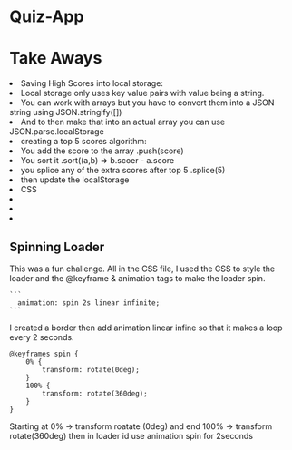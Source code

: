 # Quiz-App


# Take Aways
<li>Saving High Scores into local storage:</li>
<li>Local storage only uses key value pairs with value being a string. </li>
<li>You can work with arrays but you have to convert them into a JSON string using JSON.stringify([])</li>
<li>And to then make that into an actual array you can use JSON.parse.localStorage</li>


<li>creating a top 5 scores algorithm:</li>
<li>You add the score to the array .push(score)</li>
<li>You sort it .sort((a,b) => b.scoer - a.score </li>
<li>you splice any of the extra scores after top 5 .splice(5)</li>
<li>then update the localStorage</li>

<li>CSS</li>
<li></li>
<li></li>
<li></li>

## Spinning Loader
   
This was a fun challenge. All in the CSS file, I used the CSS to style the 
loader and the @keyframe & animation tags to make the loader spin.

    ```
      animation: spin 2s linear infinite;
    ```
I created a border then add animation linear infine so that it makes a loop every 2 seconds.

```
@keyframes spin {
    0% {
        transform: rotate(0deg);
    }
    100% {
        transform: rotate(360deg);
    }
}
```

Starting at 0% -> transform roatate (0deg) and end 100% -> transform rotate(360deg)
then in loader id use animation spin for 2seconds 